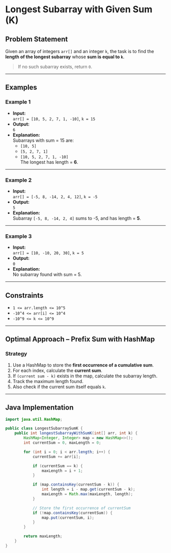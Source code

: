 # Longest Subarray with Given Sum (K)

## Problem Statement

Given an array of integers `arr[]` and an integer `k`, the task is to find the **length of the longest subarray** whose **sum is equal to `k`**.

> If no such subarray exists, return `0`.

---

## Examples

### Example 1
- **Input:**  
  `arr[] = [10, 5, 2, 7, 1, -10]`, `k = 15`  
- **Output:**  
  `6`  
- **Explanation:**  
  Subarrays with sum = 15 are:  
  - `[10, 5]`  
  - `[5, 2, 7, 1]`  
  - `[10, 5, 2, 7, 1, -10]`  
  The longest has length = **6**.

---

### Example 2
- **Input:**  
  `arr[] = [-5, 8, -14, 2, 4, 12]`, `k = -5`  
- **Output:**  
  `5`  
- **Explanation:**  
  Subarray `[-5, 8, -14, 2, 4]` sums to -5, and has length = **5**.

---

### Example 3
- **Input:**  
  `arr[] = [10, -10, 20, 30]`, `k = 5`  
- **Output:**  
  `0`  
- **Explanation:**  
  No subarray found with sum = 5.

---

## Constraints

- `1 <= arr.length <= 10^5`  
- `-10^4 <= arr[i] <= 10^4`  
- `-10^9 <= k <= 10^9`

---

## Optimal Approach – Prefix Sum with HashMap

### Strategy

1. Use a HashMap to store the **first occurrence of a cumulative sum**.
2. For each index, calculate the **current sum**.
3. If `(current sum - k)` exists in the map, calculate the subarray length.
4. Track the maximum length found.
5. Also check if the current sum itself equals `k`.

---

## Java Implementation

```java
import java.util.HashMap;

public class LongestSubarraySumK {
    public int longestSubarrayWithSumK(int[] arr, int k) {
        HashMap<Integer, Integer> map = new HashMap<>();
        int currentSum = 0, maxLength = 0;

        for (int i = 0; i < arr.length; i++) {
            currentSum += arr[i];

            if (currentSum == k) {
                maxLength = i + 1;
            }

            if (map.containsKey(currentSum - k)) {
                int length = i - map.get(currentSum - k);
                maxLength = Math.max(maxLength, length);
            }

            // Store the first occurrence of currentSum
            if (!map.containsKey(currentSum)) {
                map.put(currentSum, i);
            }
        }

        return maxLength;
    }
}
